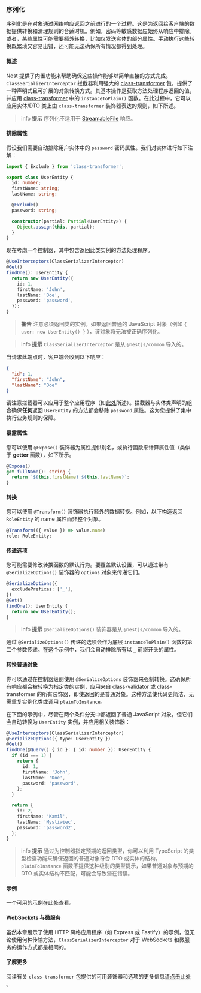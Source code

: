 ### 序列化

序列化是在对象通过网络响应返回之前进行的一个过程。这是为返回给客户端的数据提供转换和清理规则的合适时机。例如，密码等敏感数据应始终从响应中排除。或者，某些属性可能需要额外转换，比如仅发送实体的部分属性。手动执行这些转换既繁琐又容易出错，还可能无法确保所有情况都得到处理。

#### 概述

Nest 提供了内置功能来帮助确保这些操作能够以简单直接的方式完成。`ClassSerializerInterceptor` 拦截器利用强大的 [class-transformer](https://github.com/typestack/class-transformer) 包，提供了一种声明式且可扩展的对象转换方式。其基本操作是获取方法处理程序返回的值，并应用 [class-transformer](https://github.com/typestack/class-transformer) 中的 `instanceToPlain()` 函数。在此过程中，它可以应用实体/DTO 类上由 `class-transformer` 装饰器表达的规则，如下所述。

> info **提示** 序列化不适用于 [StreamableFile](./streaming-files#streamable-file-class) 响应。

#### 排除属性

假设我们需要自动排除用户实体中的 `password` 密码属性。我们对实体进行如下注解：

```typescript
import { Exclude } from 'class-transformer';

export class UserEntity {
  id: number;
  firstName: string;
  lastName: string;

  @Exclude()
  password: string;

  constructor(partial: Partial<UserEntity>) {
    Object.assign(this, partial);
  }
}
```

现在考虑一个控制器，其中包含返回此类实例的方法处理程序。

```typescript
@UseInterceptors(ClassSerializerInterceptor)
@Get()
findOne(): UserEntity {
  return new UserEntity({
    id: 1,
    firstName: 'John',
    lastName: 'Doe',
    password: 'password',
  });
}
```

> **警告** 注意必须返回类的实例。如果返回普通的 JavaScript 对象（例如 `{ user: new UserEntity() }` ），该对象将无法被正确序列化。

> info **提示** `ClassSerializerInterceptor` 是从 `@nestjs/common` 导入的。

当请求此端点时，客户端会收到以下响应：

```json
{
  "id": 1,
  "firstName": "John",
  "lastName": "Doe"
}
```

请注意拦截器可以应用于整个应用程序（如[此处](../overview/interceptors#binding-interceptors)所述）。拦截器与实体类声明的组合确保**任何**返回 `UserEntity` 的方法都会移除 `password` 属性。这为您提供了集中执行业务规则的保障。

#### 暴露属性

您可以使用 `@Expose()` 装饰器为属性提供别名，或执行函数来计算属性值（类似于 **getter** 函数），如下所示。

```typescript
@Expose()
get fullName(): string {
  return `${this.firstName} ${this.lastName}`;
}
```

#### 转换

您可以使用 `@Transform()` 装饰器执行额外的数据转换。例如，以下构造返回 `RoleEntity` 的 name 属性而非整个对象。

```typescript
@Transform(({ value }) => value.name)
role: RoleEntity;
```

#### 传递选项

您可能需要修改转换函数的默认行为。要覆盖默认设置，可以通过带有 `@SerializeOptions()` 装饰器的 `options` 对象来传递它们。

```typescript
@SerializeOptions({
  excludePrefixes: ['_'],
})
@Get()
findOne(): UserEntity {
  return new UserEntity();
}
```

> info **提示** `@SerializeOptions()` 装饰器是从 `@nestjs/common` 导入的。

通过 `@SerializeOptions()` 传递的选项会作为底层 `instanceToPlain()` 函数的第二个参数传递。在这个示例中，我们会自动排除所有以 `_` 前缀开头的属性。

#### 转换普通对象

你可以通过在控制器级别使用 `@SerializeOptions` 装饰器来强制转换。这确保所有响应都会被转换为指定类的实例，应用来自 class-validator 或 class-transformer 的所有装饰器，即使返回的是普通对象。这种方法使代码更简洁，无需重复实例化类或调用 `plainToInstance`。

在下面的示例中，尽管在两个条件分支中都返回了普通 JavaScript 对象，但它们会自动转换为 `UserEntity` 实例，并应用相关装饰器：

```typescript
@UseInterceptors(ClassSerializerInterceptor)
@SerializeOptions({ type: UserEntity })
@Get()
findOne(@Query() { id }: { id: number }): UserEntity {
  if (id === 1) {
    return {
      id: 1,
      firstName: 'John',
      lastName: 'Doe',
      password: 'password',
    };
  }

  return {
    id: 2,
    firstName: 'Kamil',
    lastName: 'Mysliwiec',
    password: 'password2',
  };
}
```

> info **提示** 通过为控制器指定预期的返回类型，你可以利用 TypeScript 的类型检查功能来确保返回的普通对象符合 DTO 或实体的结构。`plainToInstance` 函数不提供这种级别的类型提示，如果普通对象与预期的 DTO 或实体结构不匹配，可能会导致潜在错误。

#### 示例

一个可用的示例[在此处](https://github.com/nestjs/nest/tree/master/sample/21-serializer)查看。

#### WebSockets 与微服务

虽然本章展示了使用 HTTP 风格应用程序（如 Express 或 Fastify）的示例，但无论使用何种传输方法，`ClassSerializerInterceptor` 对于 WebSockets 和微服务的运作方式都是相同的。

#### 了解更多

阅读有关 `class-transformer` 包提供的可用装饰器和选项的更多信息[请点击此处](https://github.com/typestack/class-transformer) 。
